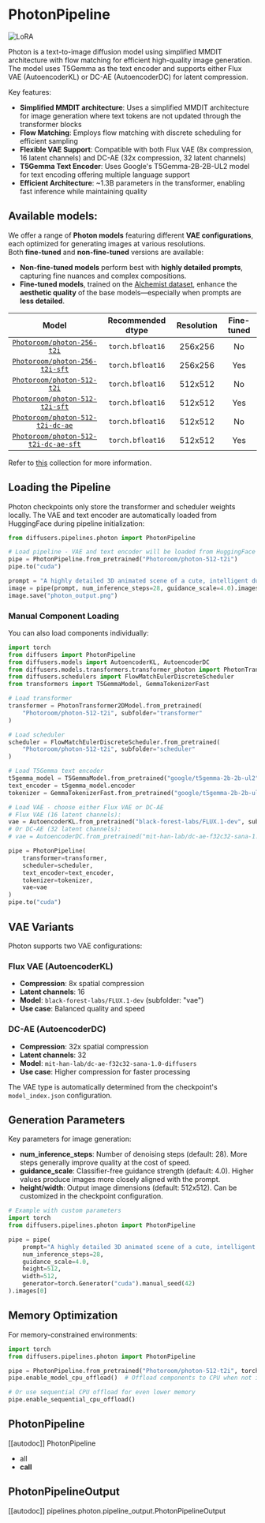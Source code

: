 <!-- Copyright 2025 The HuggingFace Team. All rights reserved.
#
# Licensed under the Apache License, Version 2.0 (the "License");
# you may not use this file except in compliance with the License.
# You may obtain a copy of the License at
#
#     http://www.apache.org/licenses/LICENSE-2.0
#
# Unless required by applicable law or agreed to in writing, software
# distributed under the License is distributed on an "AS IS" BASIS,
# WITHOUT WARRANTIES OR CONDITIONS OF ANY KIND, either express or implied.
# See the License for the specific language governing permissions and
# limitations under the License. -->

# PhotonPipeline

<div class="flex flex-wrap space-x-1">
  <img alt="LoRA" src="https://img.shields.io/badge/LoRA-d8b4fe?style=flat"/>
</div>

Photon is a text-to-image diffusion model using simplified MMDIT architecture with flow matching for efficient high-quality image generation. The model uses T5Gemma as the text encoder and supports either Flux VAE (AutoencoderKL) or DC-AE (AutoencoderDC) for latent compression.

Key features:

- **Simplified MMDIT architecture**: Uses a simplified MMDIT architecture for image generation where text tokens are not updated through the transformer blocks
- **Flow Matching**: Employs flow matching with discrete scheduling for efficient sampling
- **Flexible VAE Support**: Compatible with both Flux VAE (8x compression, 16 latent channels) and DC-AE (32x compression, 32 latent channels)
- **T5Gemma Text Encoder**: Uses Google's T5Gemma-2B-2B-UL2 model for text encoding offering multiple language support
- **Efficient Architecture**: ~1.3B parameters in the transformer, enabling fast inference while maintaining quality

## Available models:
We offer a range of **Photon models** featuring different **VAE configurations**, each optimized for generating images at various resolutions.  
Both **fine-tuned** and **non-fine-tuned** versions are available:

- **Non-fine-tuned models** perform best with **highly detailed prompts**, capturing fine nuances and complex compositions.  
- **Fine-tuned models**, trained on the [Alchemist dataset](https://huggingface.co/datasets/yandex/alchemist), enhance the **aesthetic quality** of the base models—especially when prompts are **less detailed**.


| Model | Recommended dtype | Resolution | Fine-tuned |
|:-----:|:-----------------:|:----------:|:----------:|
| [`Photoroom/photon-256-t2i`](https://huggingface.co/Photoroom/photon-256-t2i) | `torch.bfloat16` | 256x256 | No |
| [`Photoroom/photon-256-t2i-sft`](https://huggingface.co/Photoroom/photon-256-t2i-sft) | `torch.bfloat16` | 256x256 | Yes |
| [`Photoroom/photon-512-t2i`](https://huggingface.co/Photoroom/photon-512-t2i) | `torch.bfloat16` | 512x512 | No |
| [`Photoroom/photon-512-t2i-sft`](hhttps://huggingface.co/Photoroom/photon-512-t2i-sft) | `torch.bfloat16` | 512x512 | Yes |
| [`Photoroom/photon-512-t2i-dc-ae`](https://huggingface.co/Photoroom/photon-512-t2i-dc-ae) | `torch.bfloat16` | 512x512 | No |
| [`Photoroom/photon-512-t2i-dc-ae-sft`](https://huggingface.co/Photoroom/photon-512-t2i-dc-ae-sft) | `torch.bfloat16` | 512x512 | Yes |

Refer to [this](https://huggingface.co/collections/Photoroom/photon-models-68e66254c202ebfab99ad38e) collection for more information.

## Loading the Pipeline

Photon checkpoints only store the transformer and scheduler weights locally. The VAE and text encoder are automatically loaded from HuggingFace during pipeline initialization:

```py
from diffusers.pipelines.photon import PhotonPipeline

# Load pipeline - VAE and text encoder will be loaded from HuggingFace
pipe = PhotonPipeline.from_pretrained("Photoroom/photon-512-t2i")
pipe.to("cuda")

prompt = "A highly detailed 3D animated scene of a cute, intelligent duck scientist in a futuristic laboratory. The duck stands on a shiny metallic floor surrounded by glowing glass tubes filled with colorful liquids—blue, green, and purple—connected by translucent hoses emitting soft light. The duck wears a tiny white lab coat, safety goggles, and has a curious, determined expression while conducting an experiment. Sparks of energy and soft particle effects fill the air as scientific instruments hum with power. In the background, holographic screens display molecular diagrams and equations. Above the duck’s head, the word “PHOTON” glows vividly in midair as if made of pure light, illuminating the scene with a warm golden glow. The lighting is cinematic, with rich reflections and subtle depth of field, emphasizing a Pixar-like, ultra-polished 3D animation style. Rendered in ultra high resolution, realistic subsurface scattering on the duck’s feathers, and vibrant color grading that gives a sense of wonder and scientific discovery."
image = pipe(prompt, num_inference_steps=28, guidance_scale=4.0).images[0]
image.save("photon_output.png")
```

### Manual Component Loading

You can also load components individually:

```py
import torch
from diffusers import PhotonPipeline
from diffusers.models import AutoencoderKL, AutoencoderDC
from diffusers.models.transformers.transformer_photon import PhotonTransformer2DModel
from diffusers.schedulers import FlowMatchEulerDiscreteScheduler
from transformers import T5GemmaModel, GemmaTokenizerFast

# Load transformer
transformer = PhotonTransformer2DModel.from_pretrained(
    "Photoroom/photon-512-t2i", subfolder="transformer"
)

# Load scheduler
scheduler = FlowMatchEulerDiscreteScheduler.from_pretrained(
    "Photoroom/photon-512-t2i", subfolder="scheduler"
)

# Load T5Gemma text encoder
t5gemma_model = T5GemmaModel.from_pretrained("google/t5gemma-2b-2b-ul2")
text_encoder = t5gemma_model.encoder
tokenizer = GemmaTokenizerFast.from_pretrained("google/t5gemma-2b-2b-ul2")

# Load VAE - choose either Flux VAE or DC-AE
# Flux VAE (16 latent channels):
vae = AutoencoderKL.from_pretrained("black-forest-labs/FLUX.1-dev", subfolder="vae")
# Or DC-AE (32 latent channels):
# vae = AutoencoderDC.from_pretrained("mit-han-lab/dc-ae-f32c32-sana-1.0-diffusers")

pipe = PhotonPipeline(
    transformer=transformer,
    scheduler=scheduler,
    text_encoder=text_encoder,
    tokenizer=tokenizer,
    vae=vae
)
pipe.to("cuda")
```

## VAE Variants

Photon supports two VAE configurations:

### Flux VAE (AutoencoderKL)
- **Compression**: 8x spatial compression
- **Latent channels**: 16
- **Model**: `black-forest-labs/FLUX.1-dev` (subfolder: "vae")
- **Use case**: Balanced quality and speed

### DC-AE (AutoencoderDC)
- **Compression**: 32x spatial compression
- **Latent channels**: 32
- **Model**: `mit-han-lab/dc-ae-f32c32-sana-1.0-diffusers`
- **Use case**: Higher compression for faster processing

The VAE type is automatically determined from the checkpoint's `model_index.json` configuration.

## Generation Parameters

Key parameters for image generation:

- **num_inference_steps**: Number of denoising steps (default: 28). More steps generally improve quality at the cost of speed.
- **guidance_scale**: Classifier-free guidance strength (default: 4.0). Higher values produce images more closely aligned with the prompt.
- **height/width**: Output image dimensions (default: 512x512). Can be customized in the checkpoint configuration.

```py
# Example with custom parameters
import torch
from diffusers.pipelines.photon import PhotonPipeline

pipe = pipe(
    prompt="A highly detailed 3D animated scene of a cute, intelligent duck scientist in a futuristic laboratory. The duck stands on a shiny metallic floor surrounded by glowing glass tubes filled with colorful liquids—blue, green, and purple—connected by translucent hoses emitting soft light. The duck wears a tiny white lab coat, safety goggles, and has a curious, determined expression while conducting an experiment. Sparks of energy and soft particle effects fill the air as scientific instruments hum with power. In the background, holographic screens display molecular diagrams and equations. Above the duck’s head, the word “PHOTON” glows vividly in midair as if made of pure light, illuminating the scene with a warm golden glow. The lighting is cinematic, with rich reflections and subtle depth of field, emphasizing a Pixar-like, ultra-polished 3D animation style. Rendered in ultra high resolution, realistic subsurface scattering on the duck’s feathers, and vibrant color grading that gives a sense of wonder and scientific discovery.",
    num_inference_steps=28,
    guidance_scale=4.0,
    height=512,
    width=512,
    generator=torch.Generator("cuda").manual_seed(42)
).images[0]
```

## Memory Optimization

For memory-constrained environments:

```py
import torch
from diffusers.pipelines.photon import PhotonPipeline

pipe = PhotonPipeline.from_pretrained("Photoroom/photon-512-t2i", torch_dtype=torch.float16)
pipe.enable_model_cpu_offload()  # Offload components to CPU when not in use

# Or use sequential CPU offload for even lower memory
pipe.enable_sequential_cpu_offload()
```

## PhotonPipeline

[[autodoc]] PhotonPipeline
  - all
  - __call__

## PhotonPipelineOutput

[[autodoc]] pipelines.photon.pipeline_output.PhotonPipelineOutput
